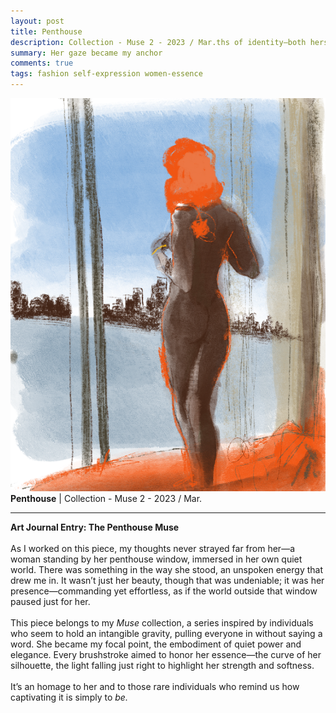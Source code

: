 ```yaml
---
layout: post
title: Penthouse
description: Collection - Muse 2 - 2023 / Mar.ths of identity—both hers and my own.
summary: Her gaze became my anchor
comments: true
tags: fashion self-expression women-essence
---
```


![Penthouse](/assets/img/Penthouse.png)
**Penthouse** | Collection - Muse 2 - 2023 / Mar.

---

**Art Journal Entry: The Penthouse Muse**  
<br>
As I worked on this piece, my thoughts never strayed far from her—a woman standing by her penthouse window, immersed in her own quiet world. There was something in the way she stood, an unspoken energy that drew me in. It wasn’t just her beauty, though that was undeniable; it was her presence—commanding yet effortless, as if the world outside that window paused just for her.  
<br>
This piece belongs to my *Muse* collection, a series inspired by individuals who seem to hold an intangible gravity, pulling everyone in without saying a word. She became my focal point, the embodiment of quiet power and elegance. Every brushstroke aimed to honor her essence—the curve of her silhouette, the light falling just right to highlight her strength and softness.  
<br>
It’s an homage to her and to those rare individuals who remind us how captivating it is simply to *be.*
